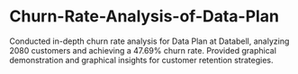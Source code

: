 # Churn-Rate-Analysis-of-Data-Plan
Conducted in-depth churn rate analysis for Data Plan at Databell, analyzing 2080 customers and achieving a 47.69% churn rate. Provided graphical demonstration and graphical insights for customer retention strategies. 
